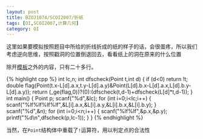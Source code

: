 ```yaml
---
layout: post
title: BZOJ1074/SCOI2007/折纸
tags: [OI,SCOI2007,计算几何]
category: OI
---
```


这里如果要模拟按照题目中所给的折线折成的纸的样子的话，会很蛋疼，所以我们考虑逆向思维，按照戳洞的位置倒退回去，看看纸上的洞在原来的什么位置

除开[模板](http://blog.eejjqq.com/note/2014/02/21/computational-geometry-00-00/)之外的内容，只有二十多行。

{% highlight cpp %}
int lc,n;
int dfscheck(Point t,int d)
{
    if (d<0)
        return !t;
    double flag(Point(t.x-L[d].a.x,t.y-L[d].a.y)&Point(L[d].b.x-L[d].a.x,L[d].b.y-L[d].a.y));
    return (_ge(flag,0))?(0):(dfscheck(t,d-1)+dfscheck(L[d]*t,d-1));
}
int main()
{
    Point p;
    scanf("%d",&lc);
    for (int i=0;i<lc;i++)
    {
        scanf("%lf%lf%lf%lf",&L[i].a.x,&L[i].a.y,&L[i].b.x,&L[i].b.y);
    }
    scanf("%d",&n);
    for (int i=0;i<n;i++)
    {
        scanf("%lf%lf",&p.x,&p.y);
        printf("%d\n",dfscheck(p,lc-1));
    }
}
{% endhighlight %}

当然，在`Point`结构体中重载了`!`运算符，用以判定点的合法性
